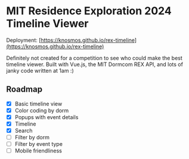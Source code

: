# MIT Residence Exploration 2024 Timeline Viewer
Deployment: [https://knosmos.github.io/rex-timeline](https://knosmos.github.io/rex-timeline)

Definitely not created for a competition to see who could make the best timeline viewer. Built with Vue.js, the MIT Dormcom REX API, and lots of janky code written at 1am :)

## Roadmap
- [x] Basic timeline view
- [x] Color coding by dorm
- [x] Popups with event details
- [x] Timeline 
- [x] Search
- [ ] Filter by dorm
- [ ] Filter by event type
- [ ] Mobile friendliness
